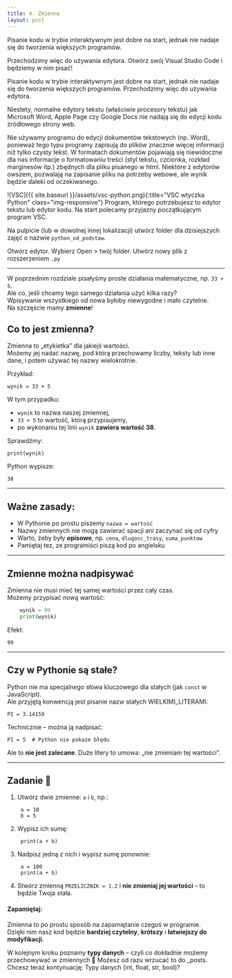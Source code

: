 ```yaml
---
title: 4. Zmienne
layout: post
---
```


Pisanie kodu w trybie interaktywnym jest dobre na start, jednak nie nadaje się do tworzenia większych programów. 

Przechodzimy więc do używania edytora. Otwórz swój Visual Studio Code i będziemy w nim pisać! 

Pisanie kodu w trybie interaktywnym jest dobre na start, jednak nie nadaje się do tworzenia większych programów. Przechodzimy więc do używania edytora.

Niestety, normalne edytory tekstu (właściwie procesory tekstu) jak Microsoft Word, Apple Page czy Google Docs nie nadają się do edycji kodu źródłowego strony web.

Nie używamy programu do edycji dokumentów tekstowych (np. Word), ponieważ tego typu programy zapisują do plików znacznie więcej informacji niż tylko czysty tekst. W formatach dokumentów pojawiają się niewidoczne dla nas informacje o formatowaniu treści (styl tekstu, czcionka, rozkład marginesów itp.) zbędnych dla pliku pisanego w html. Niektóre z edytorów owszem, pozwalają na zapisanie pliku na potrzeby webowe, ale wynik będzie daleki od oczekiwanego.

![VSC]({{ site.baseurl }}/assets/vsc-python.png){:title="VSC wtyczka Python" class="img-responsive"}
Program, którego potrzebujesz to edytor tekstu lub edytor kodu. Na start polecamy przyjazny początkującym program VSC.

Na pulpicie (lub w dowolnej innej lokalizacji) utwórz folder dla dzisiejszych zajęć o nazwie `python_od_podstaw`.

Otwórz edytor. Wybierz Open > twój folder. Utwórz nowy plik z rozszerzeniem `.py`

---

W poprzednim rozdziale pisałyśmy proste działania matematyczne, np. `33 + 5`.  
Ale co, jeśli chcemy tego samego działania użyć kilka razy?  
Wpisywanie wszystkiego od nowa byłoby niewygodne i mało czytelne.  
Na szczęście mamy **zmienne**!

## Co to jest zmienna?

Zmienna to „etykietka” dla jakiejś wartości.  
Możemy jej nadać nazwę, pod którą przechowamy liczby, teksty lub inne dane, i potem używać tej nazwy wielokrotnie.

Przykład:

    wynik = 33 + 5

W tym przypadku:

- `wynik` to nazwa naszej zmiennej,
- `33 + 5` to wartość, którą przypisujemy,
- po wykonaniu tej linii `wynik` **zawiera wartość 38**.

Sprawdźmy:

    print(wynik)

Python wypisze:

    38

---

## Ważne zasady:

- W Pythonie po prostu piszemy `nazwa = wartość`
- Nazwy zmiennych nie mogą zawierać spacji ani zaczynać się od cyfry
- Warto, żeby były **opisowe**, np. `cena`, `dlugosc_trasy`, `suma_punktow`
- Pamiętaj tez, ze programiści piszą kod po angielsku

---

## Zmienne można nadpisywać

Zmienna nie musi mieć tej samej wartości przez cały czas.  
Możemy przypisać nową wartość:
```python
    wynik = 99
    print(wynik)
```

Efekt:

    99

---

## Czy w Pythonie są stałe?

Python nie ma specjalnego słowa kluczowego dla stałych (jak `const` w JavaScript).  
Ale przyjętą konwencją jest pisanie nazw stałych WIELKIMI_LITERAMI:

    PI = 3.14159

Technicznie – można ją nadpisać:

    PI = 5  # Python nie pokaże błędu

Ale to **nie jest zalecane**. Duże litery to umowa: „nie zmieniam tej wartości”.

---

## Zadanie 🎯

1. Utwórz dwie zmienne: `a` i `b`, np.:

        a = 10
        b = 5

2. Wypisz ich sumę:

        print(a + b)

3. Nadpisz jedną z nich i wypisz sumę ponownie:

        a = 100
        print(a + b)

4. Stwórz zmienną `PRZELICZNIK = 1.2` i **nie zmieniaj jej wartości** – to będzie Twoja stała.


#### Zapamiętaj:
Zmienna to po prostu sposób na zapamiętanie czegoś w programie.  
Dzięki nim nasz kod będzie **bardziej czytelny**, **krótszy** i **łatwiejszy do modyfikacji**.


W kolejnym kroku poznamy **typy danych** – czyli co dokładnie możemy przechowywać w zmiennych 🧠
Możesz od razu wrzucać to do _posts.
Chcesz teraz kontynuację: Typy danych (int, float, str, bool)?


